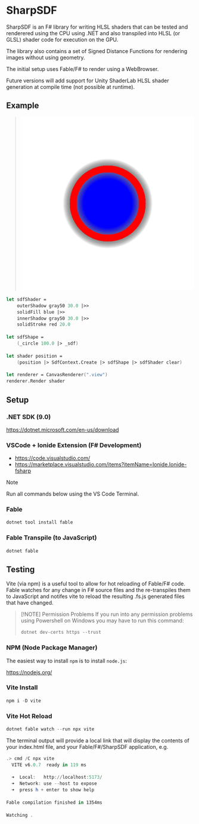 # SharpSDF

SharpSDF is an F# library for writing HLSL shaders that can be tested and renderered using the CPU using .NET and also transpiled into HLSL (or GLSL) shader code for execution on the GPU.

The library also contains a set of Signed Distance Functions for rendering images without using geometry.

The initial setup uses Fable/F# to render using a WebBrowser.

Future versions will add support for Unity ShaderLab HLSL shader generation at compile time (not possible at runtime).

## Example

> ![alt text](docs/images/SharpSDF-Example.png)

```fsharp
let sdfShader =
    outerShadow gray50 30.0 |>>
    solidFill blue |>> 
    innerShadow gray50 30.0 |>> 
    solidStroke red 20.0
    
let sdfShape =
    (_circle 100.0 |> _sdf)

let shader position =
    (position |> SdfContext.Create |> sdfShape |> sdfShader clear) 

let renderer = CanvasRenderer(".view")
renderer.Render shader
```

## Setup

### .NET SDK (9.0)

https://dotnet.microsoft.com/en-us/download

### VSCode + Ionide Extension (F# Development)

- https://code.visualstudio.com/
- https://marketplace.visualstudio.com/items?itemName=Ionide.Ionide-fsharp

> [!NOTE]
> Run all commands below using the VS Code Terminal.

### Fable

```powershell
dotnet tool install fable
```

### Fable Transpile (to JavaScript)

```powershell
dotnet fable
```

## Testing

Vite (via npm) is a useful tool to allow for hot reloading of Fable/F# code. Fable watches for any change in F# source files and the re-transpiles them to JavaScript and notifes vite to reload the resulting .fs.js generated files that have changed.

> [!NOTE] Permission Problems
> If you run into any permission problems using Powershell on Windows
> you may have to run this command:
>
> ```powershell
> dotnet dev-certs https --trust
> ```

### NPM (Node Package Manager)

The easiest way to install `npm` is to install `node.js`:

https://nodejs.org/

### Vite Install

```powershell
npm i -D vite 
```

### Vite Hot Reload

```powershell
dotnet fable watch --run npx vite
```

The terminal output will provide a local link that will display the contents of your index.html file, and your Fable/F#/SharpSDF application, e.g.

```powershell
.> cmd /C npx vite
  VITE v6.0.7  ready in 119 ms

  ➜  Local:   http://localhost:5173/
  ➜  Network: use --host to expose
  ➜  press h + enter to show help

Fable compilation finished in 1354ms

Watching .
```
